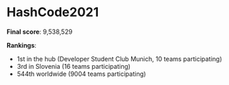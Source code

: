 # HashCode2021

**Final score**: 9,538,529

**Rankings**:
- 1st in the hub (Developer Student Club Munich, 10 teams participating)
- 3rd in Slovenia (16 teams participating)
- 544th worldwide (9004 teams participating)
